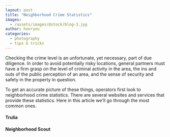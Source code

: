 ```yaml
---
layout: post
title: "Neighborhood Crime Statistics"
images:
  - /assets/images/@stock/blog-3.jpg
author: honryou
categories:
  - photography
  - tips & tricks  
---
```


Checking the crime level is an unfortunate, yet necessary, part of due diligence. In order to avoid potentially risky locations, general partners must have a firm grasp on the level of criminal activity in the area, the ins and outs of the public perception of an area, and the sense of security and safety in the property in question. 

To get an accurate picture of these things, operators first look to neighborhood crime statistics. There are several websites and services that provide these statistics. Here in this article we'll go through the most common ones.

#### Trulia 


#### Neighborhood Scout  